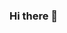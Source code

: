 ### Hi there 👋

<!--
**raufendro-dev/raufendro-dev** is a ✨ _special_ ✨ repository because its `README.md` (this file) appears on your GitHub profile.


>💼  I'm looking for a job
>⚡   Fun fact: I can use many operating systems such as MacOS, Linux, Windows
>📞  Contact : wa.me/6281248212407
